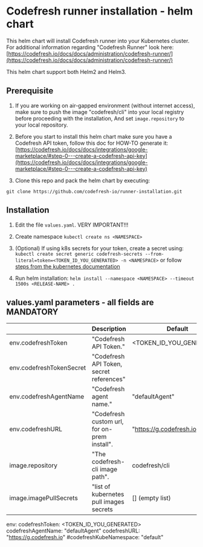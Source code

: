 # Codefresh runner installation - helm chart

This helm chart will install Codefresh runner into your Kubernetes cluster. 
For additional information regarding "Codefresh Runner" look here: [https://codefresh.io/docs/docs/administration/codefresh-runner/](https://codefresh.io/docs/docs/administration/codefresh-runner/)


This helm chart support both Helm2 and Helm3.

## Prerequisite
1. If you are working on air-gapped environment (without internet access), make sure to push the image "codefresh/cli" into your local registry before proceeding with the installation, And set `image.repository` to your local repository.

2. Before you start to install this helm chart make sure you have a Codefresh API token, follow this doc for HOW-TO generate it: [https://codefresh.io/docs/docs/integrations/google-marketplace/#step-0---create-a-codefresh-api-key](https://codefresh.io/docs/docs/integrations/google-marketplace/#step-0---create-a-codefresh-api-key)
3. Clone this repo and pack the helm chart by executing:

`git clone https://github.com/codefresh-io/runner-installation.git`

## Installation
1. Edit the file `values.yaml`. VERY IMPORTANT!!!

1. Create namespace `kubectl create ns <NAMESPACE>`

1. (Optional) If using k8s secrets for your token, create a secret using: `kubectl create secret generic codefresh-secrets --from-literal=token=<TOKEN_ID_YOU_GENERATED> -n <NAMESPACE>` or follow [steps from the kubernetes documentation](https://kubernetes.io/docs/concepts/configuration/secret/#creating-a-secret)

1. Run helm installation: `helm install --namespace <NAMESPACE> --timeout 1500s <RELEASE-NAME> .`

## values.yaml parameters - all fields are MANDATORY
|                            |Description                                 |Default                 |
|----------------------------|--------------------------------------------|------------------------|
|env.codefreshToken          |"Codefresh API Token."                      |<TOKEN_ID_YOU_GENERATED>|
|env.codefreshTokenSecret    |"Codefresh API Token, secret references"    |                        |
|env.codefreshAgentName      |"Codefresh agent name."                     |"defaultAgent"          |
|env.codefreshURL            |"Codefresh custom url, for on-prem install".|"https://g.codefresh.io"|
|image.repository            |"The codefresh-cli image path".             |codefresh/cli           |
|image.imagePullSecrets      |"list of kubernetes pull images secrets     | []  (empty list)       |




env:
  codefreshToken: <TOKEN_ID_YOU_GENERATED>
  codefreshAgentName: "defaultAgent"
  codefreshURL: "https://g.codefresh.io"
  #codefreshKubeNamespace: "default"
